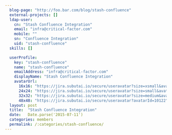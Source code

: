 ```yaml
---
  blog-page: "http://foo.bar.com/blog/stash-confluence"
  external-projects: []
  ldap-user: 
    cn: "Stash Confluence Integration"
    email: "infra@critical-factor.com"
    mobile: ""
    sn: "Confluence Integration"
    uid: "stash-confluence"
  skills: []

  userProfile: 
    key: "stash-confluence"
    name: "stash-confluence"
    emailAddress: "infra@critical-factor.com"
    displayName: "Stash Confluence Integration"
    avatarUrl: 
      16x16: "https://jira.subutai.io/secure/useravatar?size=xsmall&avatarId=10122"
      24x24: "https://jira.subutai.io/secure/useravatar?size=small&avatarId=10122"
      32x32: "https://jira.subutai.io/secure/useravatar?size=medium&avatarId=10122"
      48x48: "https://jira.subutai.io/secure/useravatar?avatarId=10122"
  layout: post
  title:  "Stash Confluence Integration"
  date:   Date.parse('2015-07-11')
  categories: members
  permalink: /:categories/stash-confluence/
---
```

